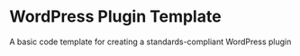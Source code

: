 WordPress Plugin Template
=========================

A basic code template for creating a standards-compliant WordPress plugin